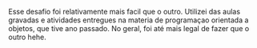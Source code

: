 Esse desafio foi relativamente mais facil que o outro. Utilizei das aulas gravadas e atividades 
entregues na materia de programaçao orientada a objetos, que tive ano passado. No geral, foi
até mais legal de fazer que o outro hehe.
